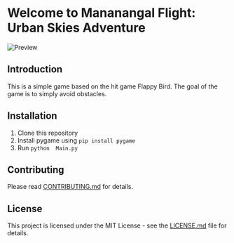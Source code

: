 # Welcome to Mananangal Flight: Urban Skies Adventure
![Preview](https://i.imgur.com/xOakABg.gif)
## Introduction
This is a simple game based on the hit game Flappy Bird. The goal of the game is to simply avoid obstacles.

## Installation
1. Clone this repository
2. Install pygame using ``pip install pygame``
3. Run ``python  Main.py``

## Contributing
Please read [CONTRIBUTING.md](CONTRIBUTING.md) for details.

## License
This project is licensed under the MIT License - see the [LICENSE.md](LICENSE.md) file for details.
